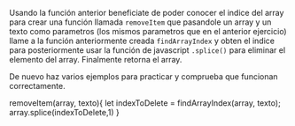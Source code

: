 Usando la función anterior beneficiate de poder conocer el indice del array para crear una función llamada 
`removeItem` que pasandole un array y un texto como parametros (los mismos parametros que en el anterior ejercicio) 
llame a la función anteriormente creada ``findArrayIndex`` y obten el indice para posteriormente usar la función de 
javascript ``.splice()`` para eliminar el elemento del array. Finalmente retorna el array.

De nuevo haz varios ejemplos para practicar y comprueba que funcionan correctamente.


removeItem(array, texto){
    let indexToDelete = findArrayIndex(array, texto);
    array.splice(indexToDelete,1)
}
